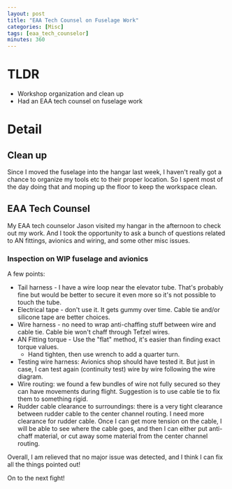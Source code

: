 ```yaml
---
layout: post
title: "EAA Tech Counsel on Fuselage Work"
categories: [Misc]
tags: [eaa_tech_counselor]
minutes: 360
---
```


# TLDR

- Workshop organization and clean up
- Had an EAA tech counsel on fuselage work

# Detail

## Clean up

Since I moved the fuselage into the hangar last week, I haven't really got a chance to organize my tools etc to their proper location. So I spent most of the day doing that and moping up the floor to keep the workspace clean.

## EAA Tech Counsel

My EAA tech counselor Jason visited my hangar in the afternoon to check out my work. And I took the opportunity to ask a bunch of questions related to AN fittings, avionics and wiring, and some other misc issues.

### Inspection on WIP fuselage and avionics

A few points:

- Tail harness - I have a wire loop near the elevator tube. That's probably fine but would be better to secure it even more so it's not possible to touch the tube.
- Electrical tape - don't use it. It gets gummy over time. Cable tie and/or silicone tape are better choices.
- Wire harness - no need to wrap anti-chaffing stuff between wire and cable tie. Cable bie won't chaff through Tefzel wires.
- AN Fitting torque - Use the "flat" method, it's easier than finding exact torque values.
  - Hand tighten, then use wrench to add a quarter turn.
- Testing wire harness: Avionics shop should have tested it. But just in case, I can test again (continuity test) wire by wire following the wire diagram.
- Wire routing: we found a few bundles of wire not fully secured so they can have movements during flight. Suggestion is to use cable tie to fix them to something rigid.
- Rudder cable clearance to surroundings: there is a very tight clearance between rudder cable to the center channel routing. I need more clearance for rudder cable. Once I can get more tension on the cable, I will be able to see where the cable goes, and then I can either put anti-chaff material, or cut away some material from the center channel routing.

Overall, I am relieved that no major issue was detected, and I think I can fix all the things pointed out!

On to the next fight!
